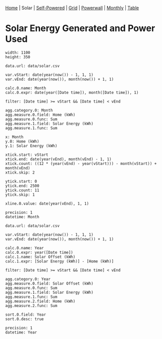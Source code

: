 [Home](#url=README.md) |
Solar |
[Self-Powered](#url=self-powered.md) |
[Grid](#url=grid.md) |
[Powerwall](#url=powerwall.md) |
[Monthly](#url=monthly.md) |
[Table](#url=table.md)


# Solar Energy Generated and Power Used

~~~ line-chart
width: 1100
height: 350

data.url: data/solar.csv

var.vStart: date(year(now()) - 1, 1, 1)
var.vEnd: date(year(now()), month(now()) + 1, 1)

calc.0.name: Month
calc.0.expr: date(year([Date time]), month([Date time]), 1)

filter: [Date time] >= vStart && [Date time] < vEnd

agg.category.0: Month
agg.measure.0.field: Home (kWh)
agg.measure.0.func: Sum
agg.measure.1.field: Solar Energy (kWh)
agg.measure.1.func: Sum

x: Month
y.0: Home (kWh)
y.1: Solar Energy (kWh)

xtick.start: vStart
xtick.end: date(year(vEnd), month(vEnd) - 1, 1)
xtick.count: ((12 * (year(vEnd) - year(vStart))) - month(vStart)) + month(vEnd)
xtick.skip: 2

ytick.start: 0
ytick.end: 2500
ytick.count: 11
ytick.skip: 1

xline.0.value: date(year(vEnd), 1, 1)

precision: 1
datetime: Month
~~~

~~~ data-table
data.url: data/solar.csv

var.vStart: date(year(now()) - 1, 1, 1)
var.vEnd: date(year(now()), month(now()) + 1, 1)

calc.0.name: Year
calc.0.expr: year([Date time])
calc.1.name: Solar Offset (kWh)
calc.1.expr: [Solar Energy (kWh)] - [Home (kWh)]

filter: [Date time] >= vStart && [Date time] < vEnd

agg.category.0: Year
agg.measure.0.field: Solar Offset (kWh)
agg.measure.0.func: Sum
agg.measure.1.field: Solar Energy (kWh)
agg.measure.1.func: Sum
agg.measure.2.field: Home (kWh)
agg.measure.2.func: Sum

sort.0.field: Year
sort.0.desc: true

precision: 1
datetime: Year
~~~
